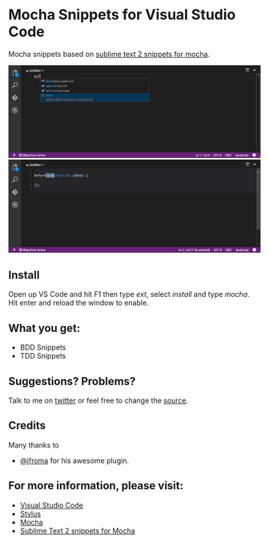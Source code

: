 # Mocha Snippets for Visual Studio Code

Mocha snippets based on [sublime text 2 snippets for mocha](https://github.com/lnikell/stylus-clean-completions).

![screenshot](images/screenshot1.jpg)
![screenshot](images/screenshot2.jpg)

## Install

Open up VS Code and hit F1 then type *ext*, select *install* and type *mocha*. Hit enter and reload the window to enable.

## What you get:
* BDD Snippets
* TDD Snippets

## Suggestions? Problems?

Talk to me on [twitter](https://twitter.com/AlanCezarAraujo) or feel free to change the [source](https://github.com/AlanCezarAraujo/vs-code-mocha).

## Credits
Many thanks to
* [@jfroma](http://twitter.com/jfroma) for his awesome plugin.

## For more information, please visit:
* [Visual Studio Code](http://code.visualstudio.com/)
* [Stylus](https://learnboost.github.io/stylus/)
* [Mocha](https://mochajs.org/)
* [Sublime Text 2 snippets for Mocha](https://github.com/jfromaniello/sublime-mocha-snippets)
